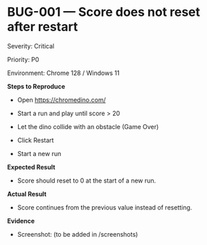# BUG-001 — Score does not reset after restart


Severity: Critical

Priority: P0

Environment: Chrome 128 / Windows 11

**Steps to Reproduce**
- Open https://chromedino.com/

- Start a run and play until score > 20

- Let the dino collide with an obstacle (Game Over)

- Click Restart

- Start a new run

**Expected Result**
- Score should reset to 0 at the start of a new run.



**Actual Result**
- Score continues from the previous value instead of resetting.

**Evidence**
- Screenshot: (to be added in /screenshots)


